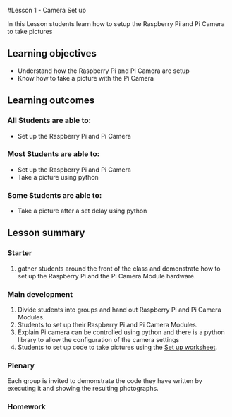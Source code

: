 #Lesson 1 - Camera Set up

In this Lesson students learn how to setup the Raspberry Pi and Pi Camera to take pictures 


## Learning objectives

- Understand how the Raspberry Pi and Pi Camera are setup
- Know how to take a picture with the Pi Camera

## Learning outcomes

### All Students are able to:
- Set up the Raspberry Pi and Pi Camera

### Most Students are able to:
- Set up the Raspberry Pi and Pi Camera
- Take a picture using python

### Some Students are able to:
- Take a picture after a set delay using python

## Lesson summary

### Starter

1. gather students around the front of the class and demonstrate how to set up the Raspberry Pi and the Pi Camera Module hardware.

### Main development

1. Divide students into groups and hand out Raspberry Pi and Pi Camera Modules.
1. Students to set up their Raspberry Pi and Pi Camera Modules.
1. Explain Pi camera can be controlled using python and there is a python library to allow the configuration of the camera settings
1. Students to set up code to take pictures using the [Set up worksheet](worksheet.md).

### Plenary

Each group is invited to demonstrate the code they have written by executing it and showing the resulting photographs. 

### Homework


